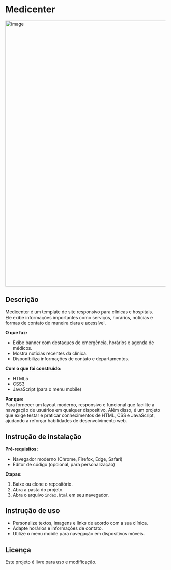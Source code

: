 # Medicenter
<img width="909" height="835" alt="image" src="https://github.com/user-attachments/assets/729dbd5d-1783-41e6-8d31-1b14445b09ee" />


## Descrição
Medicenter é um template de site responsivo para clínicas e hospitais.  
Ele exibe informações importantes como serviços, horários, notícias e formas de contato de maneira clara e acessível.  

**O que faz:**  
- Exibe banner com destaques de emergência, horários e agenda de médicos.  
- Mostra notícias recentes da clínica.  
- Disponibiliza informações de contato e departamentos.  

**Com o que foi construído:**  
- HTML5  
- CSS3  
- JavaScript (para o menu mobile)  

**Por que:**  
Para fornecer um layout moderno, responsivo e funcional que facilite a navegação de usuários em qualquer dispositivo. Além disso, é um projeto que exige testar e praticar conhecimentos de HTML, CSS e JavaScript, ajudando a reforçar habilidades de desenvolvimento web.  

## Instrução de instalação
**Pré-requisitos:**  
- Navegador moderno (Chrome, Firefox, Edge, Safari)  
- Editor de código (opcional, para personalização)  

**Etapas:**  
1. Baixe ou clone o repositório.  
2. Abra a pasta do projeto.  
3. Abra o arquivo `index.html` em seu navegador.  

## Instrução de uso
- Personalize textos, imagens e links de acordo com a sua clínica.  
- Adapte horários e informações de contato.  
- Utilize o menu mobile para navegação em dispositivos móveis.  

## Licença
Este projeto é livre para uso e modificação.
